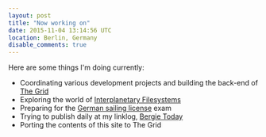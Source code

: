 ```yaml
---
layout: post
title: "Now working on"
date: 2015-11-04 13:14:56 UTC
location: Berlin, Germany
disable_comments: true
---
```

Here are some things I'm doing currently:

* Coordinating various development projects and building the back-end of [The Grid](https://thegrid.io/)
* Exploring the world of [Interplanetary Filesystems](https://ipfs.io/)
* Preparing for the [German sailing license](https://de.wikipedia.org/wiki/Sportbootf%C3%BChrerschein_Binnen) exam
* Trying to publish daily at my linklog, [Bergie Today](http://bergie.today/)
* Porting the contents of this site to The Grid
